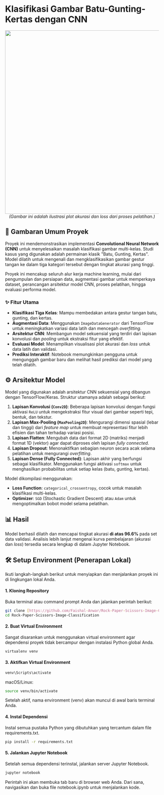 # Klasifikasi Gambar Batu-Gunting-Kertas dengan CNN

<p align="center">
  <img src="https://raw.githubusercontent.com/dicodingacademy/assets/main/asset_final_project/Plot%20Akurasi%20dan%20Loss.png" width="600">
  <br>
  <i>(Gambar ini adalah ilustrasi plot akurasi dan loss dari proses pelatihan.)</i>
</p>

## 📖 Gambaran Umum Proyek
Proyek ini mendemonstrasikan implementasi **Convolutional Neural Network (CNN)** untuk menyelesaikan masalah klasifikasi gambar multi-kelas. Studi kasus yang digunakan adalah permainan klasik "Batu, Gunting, Kertas". Model dilatih untuk mengenali dan mengklasifikasikan gambar gestur tangan ke dalam tiga kategori tersebut dengan tingkat akurasi yang tinggi.

Proyek ini mencakup seluruh alur kerja machine learning, mulai dari pengumpulan dan persiapan data, augmentasi gambar untuk memperkaya dataset, perancangan arsitektur model CNN, proses pelatihan, hingga evaluasi performa model.

### ✨ Fitur Utama
* **Klasifikasi Tiga Kelas**: Mampu membedakan antara gestur tangan batu, gunting, dan kertas.
* **Augmentasi Data**: Menggunakan `ImageDataGenerator` dari TensorFlow untuk meningkatkan variasi data latih dan mencegah *overfitting*.
* **Arsitektur CNN**: Membangun model sekuensial yang terdiri dari lapisan konvolusi dan *pooling* untuk ekstraksi fitur yang efektif.
* **Evaluasi Model**: Menampilkan visualisasi plot akurasi dan *loss* untuk data latih dan validasi.
* **Prediksi Interaktif**: Notebook memungkinkan pengguna untuk mengunggah gambar baru dan melihat hasil prediksi dari model yang telah dilatih.

## ⚙️ Arsitektur Model
Model yang digunakan adalah arsitektur CNN sekuensial yang dibangun dengan TensorFlow/Keras. Struktur utamanya adalah sebagai berikut:
1.  **Lapisan Konvolusi (`Conv2D`)**: Beberapa lapisan konvolusi dengan fungsi aktivasi `ReLU` untuk mengekstraksi fitur visual dari gambar seperti tepi, bentuk, dan tekstur.
2.  **Lapisan Max-Pooling (`MaxPooling2D`)**: Mengurangi dimensi spasial (lebar dan tinggi) dari *feature map* untuk membuat representasi fitur lebih efisien dan tahan terhadap variasi posisi.
3.  **Lapisan Flatten**: Mengubah data dari format 2D (matriks) menjadi format 1D (vektor) agar dapat diproses oleh lapisan *fully connected*.
4.  **Lapisan Dropout**: Menonaktifkan sebagian neuron secara acak selama pelatihan untuk mengurangi *overfitting*.
5.  **Lapisan Dense (Fully Connected)**: Lapisan akhir yang berfungsi sebagai klasifikator. Menggunakan fungsi aktivasi `softmax` untuk menghasilkan probabilitas untuk setiap kelas (batu, gunting, kertas).

Model dikompilasi menggunakan:
* **Loss Function**: `categorical_crossentropy`, cocok untuk masalah klasifikasi multi-kelas.
* **Optimizer**: `SGD` (Stochastic Gradient Descent) atau `Adam` untuk mengoptimalkan bobot model selama pelatihan.

## 📊 Hasil
Model berhasil dilatih dan mencapai tingkat akurasi **di atas 96.6%** pada set data validasi. Analisis lebih lanjut mengenai kurva pembelajaran (akurasi dan *loss*) tersedia secara lengkap di dalam Jupyter Notebook.

## 🛠️ Setup Environment (Penerapan Lokal)
Ikuti langkah-langkah berikut untuk menyiapkan dan menjalankan proyek ini di lingkungan lokal Anda.

#### 1. Kloning Repository
Buka terminal atau command prompt Anda dan jalankan perintah berikut:
```bash
git clone [https://github.com/Faishal-Anwar/Rock-Paper-Scissors-Image-Classification.git](https://github.com/Faishal-Anwar/Rock-Paper-Scissors-Image-Classification.git)
cd Rock-Paper-Scissors-Image-Classification
```

#### 2. Buat Virtual Environment
Sangat disarankan untuk menggunakan virtual environment agar dependensi proyek tidak bercampur dengan instalasi Python global Anda.
```bash
virtualenv venv
```

#### 3. Aktifkan Virtual Environment
```bash
venv\Scripts\activate
```
macOS/Linux:
```bash
source venv/bin/activate
```
Setelah aktif, nama environment (venv) akan muncul di awal baris terminal Anda.

#### 4. Instal Dependensi
Instal semua pustaka Python yang dibutuhkan yang tercantum dalam file requirements.txt.
```bash
pip install -r requirements.txt
```

#### 5. Jalankan Jupyter Notebook
Setelah semua dependensi terinstal, jalankan server Jupyter Notebook.
```bash
jupyter notebook
```
Perintah ini akan membuka tab baru di browser web Anda. Dari sana, navigasikan dan buka file notebook.ipynb untuk menjalankan kode.
